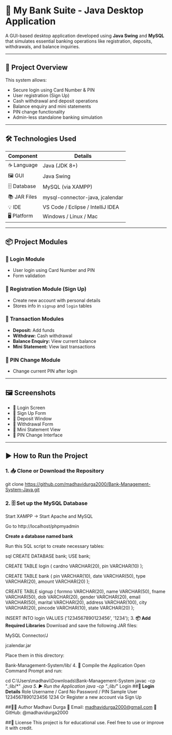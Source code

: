 # 🏦 My Bank Suite - Java Desktop Application

A GUI-based desktop application developed using **Java Swing** and **MySQL** that simulates essential banking operations like registration, deposits, withdrawals, and balance inquiries.

---

## 🚀 Project Overview

This system allows:

- Secure login using Card Number & PIN  
- User registration (Sign Up)  
- Cash withdrawal and deposit operations  
- Balance enquiry and mini statements  
- PIN change functionality  
- Admin-less standalone banking simulation  

---

## 🛠️ Technologies Used

| Component     | Details                             |
|---------------|-------------------------------------|
| ☕ Language     | Java (JDK 8+)                       |
| 🖼️ GUI         | Java Swing                          |
| 🗄️ Database    | MySQL (via XAMPP)                   |
| 📚 JAR Files   | mysql-connector-java, jcalendar     |
| 💡 IDE         | VS Code / Eclipse / IntelliJ IDEA   |
| 🖥️ Platform    | Windows / Linux / Mac               |

---

## 📦 Project Modules

### 🔐 Login Module
- User login using Card Number and PIN  
- Form validation  

### 📝 Registration Module (Sign Up)
- Create new account with personal details  
- Stores info in `signup` and `login` tables  

### 💸 Transaction Modules
- **Deposit:** Add funds  
- **Withdraw:** Cash withdrawal  
- **Balance Enquiry:** View current balance  
- **Mini Statement:** View last transactions  

### 🔁 PIN Change Module
- Change current PIN after login

---

## 🖼️ Screenshots


- 🔹 Login Screen  
- 🔹 Sign Up Form  
- 🔹 Deposit Window  
- 🔹 Withdrawal Form  
- 🔹 Mini Statement View  
- 🔹 PIN Change Interface  

---

## ▶️ How to Run the Project

### 1. 📥 Clone or Download the Repository

git clone https://github.com/madhavidurga2000/Bank-Management-System-Java.git
### 2. 🗄️ Set up the MySQL Database
Start XAMPP → Start Apache and MySQL

Go to http://localhost/phpmyadmin

**Create a database named bank**

Run this SQL script to create necessary tables:

sql
CREATE DATABASE bank;
USE bank;

CREATE TABLE login (
  cardno VARCHAR(20),
  pin VARCHAR(10)
);

CREATE TABLE bank (
  pin VARCHAR(10),
  date VARCHAR(50),
  type VARCHAR(20),
  amount VARCHAR(20)
);

CREATE TABLE signup (
  formno VARCHAR(20),
  name VARCHAR(50),
  fname VARCHAR(50),
  dob VARCHAR(20),
  gender VARCHAR(20),
  email VARCHAR(50),
  marital VARCHAR(20),
  address VARCHAR(100),
  city VARCHAR(20),
  pincode VARCHAR(10),
  state VARCHAR(20)
);

INSERT INTO login VALUES ('1234567890123456', '1234');
3. **📦 Add Required Libraries**
Download and save the following JAR files:

MySQL Connector/J

jcalendar.jar

Place them in this directory:

Bank-Management-System/lib/
4. 🧪 Compile the Application
Open Command Prompt and run:

cd C:\Users\madhavi\Downloads\Bank-Management-System
javac -cp ".;lib/*" *.java
5. ▶️ Run the Application
java -cp ".;lib/*" Login
##**🔑 Login Details**
Role	Username / Card No	Password / PIN
Sample User	1234567890123456	1234
Or	Register a new account	via Sign Up

##👩‍💻 Author
Madhavi Durga
📧 Email: madhavidurga2000@gmail.com
🔗 GitHub: @madhavidurga2000

##📄 License
This project is for educational use. Feel free to use or improve it with credit.
